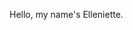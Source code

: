 Hello, my name's Elleniette.

<!---
Elleniette1/Elleniette1 is a ✨ special ✨ repository because its `README.md` (this file) appears on your GitHub profile.
You can click the Preview link to take a look at your changes.
--->
